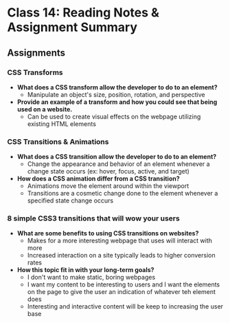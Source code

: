 # Class 14: Reading Notes & Assignment Summary

## Assignments

### CSS Transforms

* **What does a CSS transform allow the developer to do to an element?**
  * Manipulate an object's size, position, rotation, and perspective
* **Provide an example of a transform and how you could see that being used on a website.**
  * Can be used to create visual effects on the webpage utilizing existing HTML elements

### CSS Transitions & Animations

* **What does a CSS transition allow the developer to do to an element?**
  * Change the appearance and behavior of an element whenever a change state occurs (ex: hover, focus, active, and target)
* **How does a CSS animation differ from a CSS transition?**
  * Animations move the element around within the viewport
  * Transitions are a cosmetic change done to the element whenever a specified state change occurs

### 8 simple CSS3 transitions that will wow your users

* **What are some benefits to using CSS transitions on websites?**
  * Makes for a more interesting webpage that uses will interact with more
  * Increased interaction on a site typically leads to higher conversion rates
* **How this topic fit in with your long-term goals?**
  * I don't want to make static, boring webpages
  * I want my content to be interesting to users and I want the elements on the page to give the user an indication of whatever teh element does
  * Interesting and interactive content will be keep to increasing the user base
